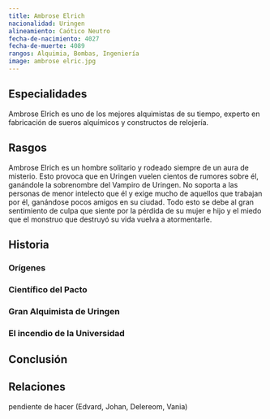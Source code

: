 ```yaml
---
title: Ambrose Elrich
nacionalidad: Uringen
alineamiento: Caótico Neutro
fecha-de-nacimiento: 4027
fecha-de-muerte: 4089
rangos: Alquimia, Bombas, Ingeniería
image: ambrose elric.jpg
---
```


## Especialidades

Ambrose Elrich es uno de los mejores alquimistas de su tiempo, experto en fabricación de sueros alquímicos y constructos de relojería. 

## Rasgos

Ambrose Elrich es un hombre solitario y rodeado siempre de un aura de misterio. Esto provoca que en Uringen vuelen cientos de rumores sobre él, ganándole la sobrenombre del Vampiro de Uringen. No soporta a las personas de menor intelecto que él y exige mucho de aquellos que trabajan por él, ganándose pocos amigos en su ciudad. Todo esto se debe al gran sentimiento de culpa que siente por la pérdida de su mujer e hijo y el miedo que el monstruo que destruyó su vida vuelva a atormentarle.

## Historia

### Orígenes



### Científico del Pacto



### Gran Alquimista de Uringen



### El incendio de la Universidad



## Conclusión



## Relaciones

pendiente de hacer (Edvard, Johan, Delereom, Vania)
